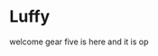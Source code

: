# Luffy
welcome
gear five is here and it is op 
 
 
     
  
          
                            
                              
                                         
                                                                
                                     
                                    
                       
           
     
 
